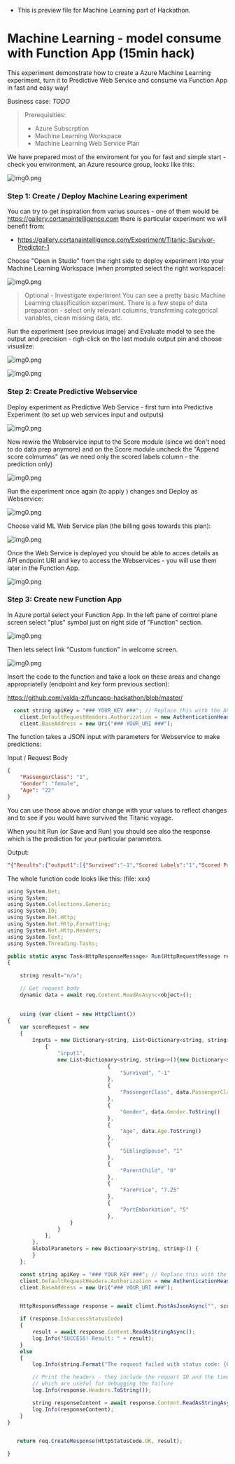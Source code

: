 - This is preview file for Machine Learning part of Hackathon.

# Machine Learning - model consume with Function App (15min hack)

This experiment demonstrate how to create a Azure Machine Learning experiment, turn it to Predictive Web Service and consume via Function App in fast and easy way! 

Business case: 
_TODO_

> Prerequisities:
> - Azure Subscrption
> - Machine Learning Workspace
> - Machine Learning Web Service Plan

We have prepared most of the enviroment for you for fast and simple start - check you environment, an Azure resource group, looks like this:

![img0.png](img/01portal.PNG)




### Step 1: Create / Deploy Machine Learing experiment
You can try to get inspiration from varius sources - one of them would be https://gallery.cortanaintelligence.com there is particular experiment we will benefit from:
- https://gallery.cortanaintelligence.com/Experiment/Titanic-Survivor-Predictor-1

Choose "Open in Studio" from the right side to deploy experiment into your Machine Learning Workspace (when prompted select the right workspace):

![img0.png](img/02mlexp.png "")

> Optional - Investigate experiment
> You can see a pretty basic Machine Learning classification experiment. There is a few steps of data preparation - select only relevant columns, transfrming categorical variables, clean missing data, etc.

Run the experiment (see previous image) and Evaluate model to see the output and precision - righ-click on the last module output pin and choose visualize:

![img0.png](img/03mlexp_studio.PNG "")

![img0.png](img/04mlexp_eval.PNG "")

### Step 2: Create Predictive Webservice

Deploy experiment as Predictive Web Service - first turn into Predictive Experiment (to set up web services input and outputs)

![img0.png](img/04mlexp_pred.PNG "")

Now rewire the Webservice input to the Score module (since we don't need to do data prep anymore) and on the Score module uncheck the "Append score colmumns" (as we need only the scored labels column - the prediction only)

![img0.png](img/05mlexp_pred_webservice.PNG "")

Run the experiment once again (to apply ) changes and Deploy as Webservice:

![img0.png](img/05mlexp_pred_webservice_deploy.PNG "")

Choose valid ML Web Service plan (the billing goes towards this plan):

![img0.png](img/05mlexp_pred_webservice_deploy_plan.PNG "")

Once the Web Service is deployed you should be able to acces details as API endpoint URI and key to access the Webservices - you will use them later in the Function App.

![img0.png](img/06mlexp_pred_webservice_access.PNG "")



### Step 3: Create new Function App
In Azure portal select your Function App. In the left pane of control plane screen select "plus" symbol just on right side of "Function" section.

![img0.png](img/img1.png "")

Then lets select link "Custom function" in welcome screen.

![img0.png](img/img2.png "")

Insert the code to the function and take a look on these areas and change appropriatelly (endpoint and key form previous section):

https://github.com/valda-z/funcapp-hackathon/blob/master/

```javascript
  const string apiKey = "### YOUR_KEY ###"; // Replace this with the API key for the web service
    client.DefaultRequestHeaders.Authorization = new AuthenticationHeaderValue( "Bearer", apiKey);
    client.BaseAddress = new Uri("### YOUR_URI ###");

```


The function takes a JSON input with parameters for Webservice to make predictions:

Input / Request Body
```json
{
    "PassengerClass": "1",
    "Gender": "female",
    "Age": "22"
}
```

You can use those above and/or change with your values to reflect changes and to see if you would have survived the Titanic voyage.

When you hit Run (or Save and Run) you should see also the response which is the prediction for your particular parameters.

Output:
```json
"{"Results":{"output1":[{"Survived":"-1","Scored Labels":"1","Scored Probabilities":"0.999785125255585"}]}}"
```


The whole function code looks like this: (file: xxx)

```javascript
using System.Net;
using System;
using System.Collections.Generic;
using System.IO;
using System.Net.Http;
using System.Net.Http.Formatting;
using System.Net.Http.Headers;
using System.Text;
using System.Threading.Tasks;

public static async Task<HttpResponseMessage> Run(HttpRequestMessage req, TraceWriter log)
{
    
    string result="n/a";

    // Get request body
    dynamic data = await req.Content.ReadAsAsync<object>();

    
    using (var client = new HttpClient())
{
    var scoreRequest = new
    {
        Inputs = new Dictionary<string, List<Dictionary<string, string>>> () {
            {
                "input1",
                new List<Dictionary<string, string>>(){new Dictionary<string, string>(){
                                {
                                    "Survived", "-1"
                                },
                                {
                                    "PassengerClass", data.PassengerClass.ToString()
                                },
                                {
                                    "Gender", data.Gender.ToString()
                                },
                                {
                                    "Age", data.Age.ToString()
                                },
                                {
                                    "SiblingSpouse", "1"
                                },
                                {
                                    "ParentChild", "0"
                                },
                                {
                                    "FarePrice", "7.25"
                                },
                                {
                                    "PortEmbarkation", "S"
                                },
                    }
                }
            },
        },
        GlobalParameters = new Dictionary<string, string>() {
        }
    };

    const string apiKey = "### YOUR_KEY ###"; // Replace this with the API key for the web service
    client.DefaultRequestHeaders.Authorization = new AuthenticationHeaderValue( "Bearer", apiKey);
    client.BaseAddress = new Uri("### YOUR_URI ###");


    HttpResponseMessage response = await client.PostAsJsonAsync("", scoreRequest);

    if (response.IsSuccessStatusCode)
    {
        result = await response.Content.ReadAsStringAsync();
        log.Info("SUCCESS! Result: " + result);
    }
    else
    {
        log.Info(string.Format("The request failed with status code: {0}", response.StatusCode));

        // Print the headers - they include the requert ID and the timestamp,
        // which are useful for debugging the failure
        log.Info(response.Headers.ToString());

        string responseContent = await response.Content.ReadAsStringAsync();
        log.Info(responseContent);
    }
}


   return req.CreateResponse(HttpStatusCode.OK, result);

}

```
